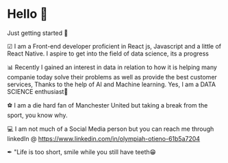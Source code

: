 # Hello 🙋
Just getting started 🎈

☑ I am a Front-end developer proficient in React js, Javascript and a little of React Native. I aspire to get into the field of data science, its a progress

📊 Recently I gained an interest in data in relation to how it is helping many companie today solve their problems as well as provide the best customer services, Thanks to the help of AI and Machine learning. Yes, I am a DATA SCIENCE enthusiast🤗

⚽ I am a die hard fan of Manchester United but taking a break from the sport, you know why.

💻 I am not much of a Social Media person but you can reach me through linkedIn @ https://www.linkedin.com/in/olympiah-otieno-61b5a7204 

✒ "Life is too short, smile while you still have teeth😁

